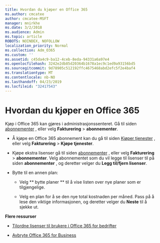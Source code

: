 ```yaml
---
title: Hvordan du kjøper en Office 365
ms.author: cmcatee
author: cmcatee-MSFT
manager: mnirkhe
ms.date: 3/2/2018
ms.audience: Admin
ms.topic: article
ROBOTS: NOINDEX, NOFOLLOW
localization_priority: Normal
ms.collection: Adm_O365
ms.custom: ''
ms.assetid: c45da4c9-ba12-4ceb-8eda-94331a6a97e4
ms.openlocfilehash: 3242e2db85d20364b1678a1ec9c1ed9a93156bd5
ms.sourcegitcommit: 9d78905c512192ffc4675468abd2efc5f2e4baf4
ms.translationtype: MT
ms.contentlocale: nb-NO
ms.lasthandoff: 04/23/2019
ms.locfileid: "32417543"
---
```

# <a name="how-to-make-an-office-365-purchase"></a>Hvordan du kjøper en Office 365

Kjøp i Office 365 kan gjøres i administrasjonssenteret. Gå til siden [abonnementer](https://go.microsoft.com/fwlink/p/?linkid=842054) , eller velg **Fakturering** \> **abonnementer**.
  
- Å kjøpe en Office 365 abonnement kan du gå til siden [Kjøper tjenester](https://go.microsoft.com/fwlink/p/?linkid=868433) , eller velg **Fakturering** \> **Kjøpe tjenester**.
    
- Kjøpe ekstra lisenser gå til siden [abonnementer](https://go.microsoft.com/fwlink/p/?linkid=842054) , eller velg **Fakturering** \> **abonnementer**. Velg abonnementet som du vil legge til lisenser til på siden **abonnementer** , og deretter velger du **Legg til/fjern lisenser**.
    
- Bytte til en annen plan:
    
  - Velg ** bytte planer ** til å vise listen over nye planer som er tilgjengelige. 
    
  - Velg en plan for å se den nye total kostnaden per måned. Pass på å lese den viktige informasjonen, og deretter velger du **Neste** til å sjekke ut. 
    
 **Flere ressurser**
  
- [Tilordne lisenser til brukere i Office 365 for bedrifter](https://support.office.com/article/997596b5-4173-4627-b915-36abac6786dc)
    
- [Avbryte Office 365 for Business](https://support.office.com/article/b1bc0bef-4608-4601-813a-cdd9f746709a)
    

